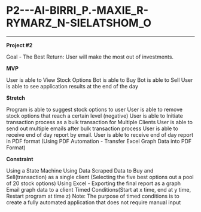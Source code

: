 # P2---AI-BIRRI_P.-MAXIE_R-RYMARZ_N-SIELATSHOM_O
------------------------------------------------

**Project #2**

Goal - The Best Return: User will make the most out of investments.

**MVP**

User is able to View Stock Options
Bot is able to Buy
Bot is able to Sell
User is able to see application results at the end of the day

**Stretch**

Program is able to suggest stock options to user
User is able to remove stock options that reach a certain level (negative)
User is able to Initiate transaction process as a bulk transaction for Multiple Clients
User is able to send out multiple emails after bulk transaction process
User is able to receive end of day report by email.
User is able to receive end of day report in PDF format (Using PDF Automation - Transfer Excel Graph Data into PDF Format)

**Constraint**

Using a State Machine
Using Data Scraped Data to Buy and Sell(transaction) as a single client (Selecting the five best options out a pool of 20 stock options)
Using Excel - Exporting the final report as a graph
Email graph data to a client 
Timed Conditions(Start at x time, end at y time, Restart program at time z)
	Note: The purpose of timed conditions is to create a fully automated application that does not require manual input
